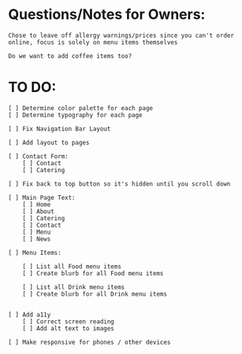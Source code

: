 # Questions/Notes for Owners:
   
    Chose to leave off allergy warnings/prices since you can't order online, focus is solely on menu items themselves 

    Do we want to add coffee items too?


# TO DO:

    [ ] Determine color palette for each page
    [ ] Determine typography for each page

    [ ] Fix Navigation Bar Layout

    [ ] Add layout to pages 

    [ ] Contact Form:
        [ ] Contact
        [ ] Catering
    
    [ ] Fix back to top button so it's hidden until you scroll down

    [ ] Main Page Text:
        [ ] Home 
        [ ] About
        [ ] Catering
        [ ] Contact
        [ ] Menu
        [ ] News

    [ ] Menu Items:

        [ ] List all Food menu items
        [ ] Create blurb for all Food menu items

        [ ] List all Drink menu items
        [ ] Create blurb for all Drink menu items
 

    [ ] Add a11y
        [ ] Correct screen reading
        [ ] Add alt text to images

    [ ] Make responsive for phones / other devices
